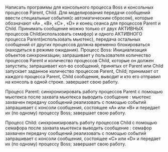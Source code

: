 Написать программы для консольного процесса Boss и консольных процессов Parent, Child.  Для моделирования передачи сообщений ввести специальные события(c автоматическим сбросом), которые обозначают «А» , «B», «C» , «D»      и конец сеанса для процессов Parent и Child. 
Принимать сообщение можно только от двух АКТИВНЫХ процессов Child(использовать семафор) и одного АКТИВНОГО процесса Parent(использовать мьютекс), передача остальных сообщений от других процессов должна временно блокироваться (находиться в режиме ожидания).
Процесс Boss:
Инициализация объектов синхронизации;
запрашивает у пользователя количество процессов Parent и количество процессов Child, которые он должен запустить; 
запрашивает кол-во сообщений, принятых от Parent или Child
запускает заданное количество процессов Parent, Child;
принимает от каждого процесса Parent, Child сообщения, выводит и кто его отправил  на консоль в одной строке. 
завершает свою работу.

Процесс Parent: 
синхронизировать работу процессов Parent с помощью мьютекса
после захвата мьютекса выводить сообщение : мьютекс захвачен
передачу сообщений реализовать с помощью событий
запрашивает с консоли сообщения, состоящее «А» или «B» и передает их (по одному) процессу Boss;
завершает свою работу.

Процесс Child:
синхронизировать работу процессов Child с помощью семафора
после захвата мьютекса выводить сообщение : семафор захвачен
передачу сообщений реализовать с помощью событий
 запрашивает с консоли сообщения, состоящее  «C»  или «D»   и передает их (по одному) процессу Boss;
завершает свою работу.
